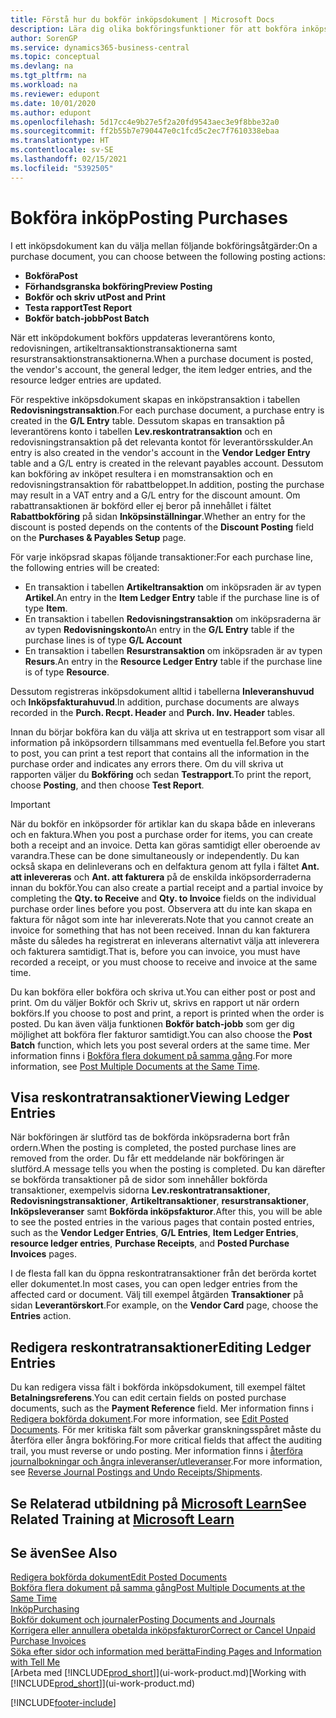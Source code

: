 ```yaml
---
title: Förstå hur du bokför inköpsdokument | Microsoft Docs
description: Lära dig olika bokföringsfunktioner för att bokföra inköpsdokument och hur du kan uppdatera bokförda dokument.
author: SorenGP
ms.service: dynamics365-business-central
ms.topic: conceptual
ms.devlang: na
ms.tgt_pltfrm: na
ms.workload: na
ms.reviewer: edupont
ms.date: 10/01/2020
ms.author: edupont
ms.openlocfilehash: 5d17cc4e9b27e5f2a20fd9543aec3e9f8bbe32a0
ms.sourcegitcommit: ff2b55b7e790447e0c1fcd5c2ec7f7610338ebaa
ms.translationtype: HT
ms.contentlocale: sv-SE
ms.lasthandoff: 02/15/2021
ms.locfileid: "5392505"
---
```

# <a name="posting-purchases"></a><span data-ttu-id="2e04e-103">Bokföra inköp</span><span class="sxs-lookup"><span data-stu-id="2e04e-103">Posting Purchases</span></span>
<span data-ttu-id="2e04e-104">I ett inköpsdokument kan du välja mellan följande bokföringsåtgärder:</span><span class="sxs-lookup"><span data-stu-id="2e04e-104">On a purchase document, you can choose between the following posting actions:</span></span>

* <span data-ttu-id="2e04e-105">**Bokföra**</span><span class="sxs-lookup"><span data-stu-id="2e04e-105">**Post**</span></span>
* <span data-ttu-id="2e04e-106">**Förhandsgranska bokföring**</span><span class="sxs-lookup"><span data-stu-id="2e04e-106">**Preview Posting**</span></span>
* <span data-ttu-id="2e04e-107">**Bokför och skriv ut**</span><span class="sxs-lookup"><span data-stu-id="2e04e-107">**Post and Print**</span></span>
* <span data-ttu-id="2e04e-108">**Testa rapport**</span><span class="sxs-lookup"><span data-stu-id="2e04e-108">**Test Report**</span></span>
* <span data-ttu-id="2e04e-109">**Bokför batch-jobb**</span><span class="sxs-lookup"><span data-stu-id="2e04e-109">**Post Batch**</span></span>

<span data-ttu-id="2e04e-110">När ett inköpdokument bokförs uppdateras leverantörens konto, redovisningen, artikeltransaktionstransaktionerna samt resurstransaktionstransaktionerna.</span><span class="sxs-lookup"><span data-stu-id="2e04e-110">When a purchase document is posted, the vendor's account, the general ledger, the item ledger entries, and the resource ledger entries  are updated.</span></span>

<span data-ttu-id="2e04e-111">För respektive inköpsdokument skapas en inköpstransaktion i tabellen **Redovisningstransaktion**.</span><span class="sxs-lookup"><span data-stu-id="2e04e-111">For each purchase document, a purchase entry is created in the **G/L Entry** table.</span></span> <span data-ttu-id="2e04e-112">Dessutom skapas en transaktion på leverantörens konto i tabellen **Lev.reskontratransaktion** och en redovisningstransaktion på det relevanta kontot för leverantörsskulder.</span><span class="sxs-lookup"><span data-stu-id="2e04e-112">An entry is also created in the vendor's account in the **Vendor Ledger Entry** table and a G/L entry is created in the relevant payables account.</span></span> <span data-ttu-id="2e04e-113">Dessutom kan bokföring av inköpet resultera i en momstransaktion och en redovisningstransaktion för rabattbeloppet.</span><span class="sxs-lookup"><span data-stu-id="2e04e-113">In addition, posting the purchase may result in a VAT entry and a G/L entry for the discount amount.</span></span> <span data-ttu-id="2e04e-114">Om rabattransaktionen är bokförd eller ej beror på innehållet i fältet **Rabattbokföring** på sidan **Inköpsinställningar**.</span><span class="sxs-lookup"><span data-stu-id="2e04e-114">Whether an entry for the discount is posted depends on the contents of the **Discount Posting** field on the **Purchases & Payables Setup** page.</span></span>

<span data-ttu-id="2e04e-115">För varje inköpsrad skapas följande transaktioner:</span><span class="sxs-lookup"><span data-stu-id="2e04e-115">For each purchase line, the following entries will be created:</span></span>
- <span data-ttu-id="2e04e-116">En transaktion i tabellen **Artikeltransaktion** om inköpsraden är av typen **Artikel**.</span><span class="sxs-lookup"><span data-stu-id="2e04e-116">An entry in the **Item Ledger Entry** table if the purchase line is of type **Item**.</span></span>
- <span data-ttu-id="2e04e-117">En transaktion i tabellen **Redovisningstransaktion** om inköpsraderna är av typen **Redovisningskonto**</span><span class="sxs-lookup"><span data-stu-id="2e04e-117">An entry in the **G/L Entry** table if the purchase lines is of type **G/L Account**</span></span>
- <span data-ttu-id="2e04e-118">En transaktion i tabellen **Resurstransaktion** om inköpsraden är av typen **Resurs**.</span><span class="sxs-lookup"><span data-stu-id="2e04e-118">An entry in the **Resource Ledger Entry** table if the purchase line is of type **Resource**.</span></span>

<span data-ttu-id="2e04e-119">Dessutom registreras inköpsdokument alltid i tabellerna **Inleveranshuvud** och **Inköpsfakturahuvud**.</span><span class="sxs-lookup"><span data-stu-id="2e04e-119">In addition, purchase documents are always recorded in the **Purch. Recpt. Header** and **Purch. Inv. Header** tables.</span></span>

<span data-ttu-id="2e04e-120">Innan du börjar bokföra kan du välja att skriva ut en testrapport som visar all information på inköpsordern tillsammans med eventuella fel.</span><span class="sxs-lookup"><span data-stu-id="2e04e-120">Before you start to post, you can print a test report that contains all the information in the purchase order and indicates any errors there.</span></span> <span data-ttu-id="2e04e-121">Om du vill skriva ut rapporten väljer du **Bokföring** och sedan **Testrapport**.</span><span class="sxs-lookup"><span data-stu-id="2e04e-121">To print the report, choose **Posting**, and then choose **Test Report**.</span></span>

> [!IMPORTANT]  
>   <span data-ttu-id="2e04e-122">När du bokför en inköpsorder för artiklar kan du skapa både en inleverans och en faktura.</span><span class="sxs-lookup"><span data-stu-id="2e04e-122">When you post a purchase order for items, you can create both a receipt and an invoice.</span></span> <span data-ttu-id="2e04e-123">Detta kan göras samtidigt eller oberoende av varandra.</span><span class="sxs-lookup"><span data-stu-id="2e04e-123">These can be done simultaneously or independently.</span></span> <span data-ttu-id="2e04e-124">Du kan också skapa en delinleverans och en delfaktura genom att fylla i fältet **Ant. att inlevereras** och **Ant. att fakturera** på de enskilda inköpsorderraderna innan du bokför.</span><span class="sxs-lookup"><span data-stu-id="2e04e-124">You can also create a partial receipt and a partial invoice by completing the **Qty. to Receive** and **Qty. to Invoice** fields on the individual purchase order lines before you post.</span></span> <span data-ttu-id="2e04e-125">Observera att du inte kan skapa en faktura för något som inte har inlevererats.</span><span class="sxs-lookup"><span data-stu-id="2e04e-125">Note that you cannot create an invoice for something that has not been received.</span></span> <span data-ttu-id="2e04e-126">Innan du kan fakturera måste du således ha registrerat en inleverans alternativt välja att inleverera och fakturera samtidigt.</span><span class="sxs-lookup"><span data-stu-id="2e04e-126">That is, before you can invoice, you must have recorded a receipt, or you must choose to receive and invoice at the same time.</span></span>

<span data-ttu-id="2e04e-127">Du kan bokföra eller bokföra och skriva ut.</span><span class="sxs-lookup"><span data-stu-id="2e04e-127">You can either post or post and print.</span></span> <span data-ttu-id="2e04e-128">Om du väljer Bokför och Skriv ut, skrivs en rapport ut när ordern bokförs.</span><span class="sxs-lookup"><span data-stu-id="2e04e-128">If you choose to post and print, a report is printed when the order is posted.</span></span> <span data-ttu-id="2e04e-129">Du kan även välja funktionen **Bokför batch-jobb** som ger dig möjlighet att bokföra fler fakturor samtidigt.</span><span class="sxs-lookup"><span data-stu-id="2e04e-129">You can also choose the **Post Batch** function, which lets you post several orders at the same time.</span></span> <span data-ttu-id="2e04e-130">Mer information finns i [Bokföra flera dokument på samma gång](ui-batch-posting.md).</span><span class="sxs-lookup"><span data-stu-id="2e04e-130">For more information, see [Post Multiple Documents at the Same Time](ui-batch-posting.md).</span></span>

## <a name="viewing-ledger-entries"></a><span data-ttu-id="2e04e-131">Visa reskontratransaktioner</span><span class="sxs-lookup"><span data-stu-id="2e04e-131">Viewing Ledger Entries</span></span>
<span data-ttu-id="2e04e-132">När bokföringen är slutförd tas de bokförda inköpsraderna bort från ordern.</span><span class="sxs-lookup"><span data-stu-id="2e04e-132">When the posting is completed, the posted purchase lines are removed from the order.</span></span> <span data-ttu-id="2e04e-133">Du får ett meddelande när bokföringen är slutförd.</span><span class="sxs-lookup"><span data-stu-id="2e04e-133">A message tells you when the posting is completed.</span></span> <span data-ttu-id="2e04e-134">Du kan därefter se bokförda transaktioner på de sidor som innehåller bokförda transaktioner, exempelvis sidorna **Lev.reskontratransaktioner**, **Redovisningstransaktioner**, **Artikeltransaktioner**, **resurstransaktioner**, **Inköpsleveranser** samt **Bokförda inköpsfakturor**.</span><span class="sxs-lookup"><span data-stu-id="2e04e-134">After this, you will be able to see the posted entries in the various pages that contain posted entries, such as the **Vendor Ledger Entries**, **G/L Entries**, **Item Ledger Entries**, **resource ledger entries**, **Purchase Receipts**, and **Posted Purchase Invoices** pages.</span></span>

<span data-ttu-id="2e04e-135">I de flesta fall kan du öppna reskontratransaktioner från det berörda kortet eller dokumentet.</span><span class="sxs-lookup"><span data-stu-id="2e04e-135">In most cases, you can open ledger entries from the affected card or document.</span></span> <span data-ttu-id="2e04e-136">Välj till exempel åtgärden **Transaktioner** på sidan **Leverantörskort**.</span><span class="sxs-lookup"><span data-stu-id="2e04e-136">For example, on the **Vendor Card** page, choose the **Entries** action.</span></span>

## <a name="editing-ledger-entries"></a><span data-ttu-id="2e04e-137">Redigera reskontratransaktioner</span><span class="sxs-lookup"><span data-stu-id="2e04e-137">Editing Ledger Entries</span></span>
<span data-ttu-id="2e04e-138">Du kan redigera vissa fält i bokförda inköpsdokument, till exempel fältet **Betalningsreferens**.</span><span class="sxs-lookup"><span data-stu-id="2e04e-138">You can edit certain fields on posted purchase documents, such as the **Payment Reference** field.</span></span> <span data-ttu-id="2e04e-139">Mer information finns i [Redigera bokförda dokument](across-edit-posted-document.md).</span><span class="sxs-lookup"><span data-stu-id="2e04e-139">For more information, see [Edit Posted Documents](across-edit-posted-document.md).</span></span> <span data-ttu-id="2e04e-140">För mer kritiska fält som påverkar granskningsspåret måste du återföra eller ångra bokföring.</span><span class="sxs-lookup"><span data-stu-id="2e04e-140">For more critical fields that affect the auditing trail, you must reverse or undo posting.</span></span> <span data-ttu-id="2e04e-141">Mer information finns i [återföra journalbokningar och ångra inleveranser/utleveranser](finance-how-reverse-journal-posting.md).</span><span class="sxs-lookup"><span data-stu-id="2e04e-141">For more information, see [Reverse Journal Postings and Undo Receipts/Shipments](finance-how-reverse-journal-posting.md).</span></span>

## <a name="see-related-training-at-microsoft-learn"></a><span data-ttu-id="2e04e-142">Se Relaterad utbildning på [Microsoft Learn](/learn/modules/receive-invoice-dynamics-d365-business-central/index)</span><span class="sxs-lookup"><span data-stu-id="2e04e-142">See Related Training at [Microsoft Learn](/learn/modules/receive-invoice-dynamics-d365-business-central/index)</span></span>

## <a name="see-also"></a><span data-ttu-id="2e04e-143">Se även</span><span class="sxs-lookup"><span data-stu-id="2e04e-143">See Also</span></span>
[<span data-ttu-id="2e04e-144">Redigera bokförda dokument</span><span class="sxs-lookup"><span data-stu-id="2e04e-144">Edit Posted Documents</span></span>](across-edit-posted-document.md)  
[<span data-ttu-id="2e04e-145">Bokföra flera dokument på samma gång</span><span class="sxs-lookup"><span data-stu-id="2e04e-145">Post Multiple Documents at the Same Time</span></span>](ui-batch-posting.md)  
[<span data-ttu-id="2e04e-146">Inköp</span><span class="sxs-lookup"><span data-stu-id="2e04e-146">Purchasing</span></span>](purchasing-manage-purchasing.md)  
[<span data-ttu-id="2e04e-147">Bokför dokument och journaler</span><span class="sxs-lookup"><span data-stu-id="2e04e-147">Posting Documents and Journals</span></span>](ui-post-documents-journals.md)  
[<span data-ttu-id="2e04e-148">Korrigera eller annullera obetalda inköpsfakturor</span><span class="sxs-lookup"><span data-stu-id="2e04e-148">Correct or Cancel Unpaid Purchase Invoices</span></span>](purchasing-how-correct-cancel-unpaid-purchase-invoices.md)  
[<span data-ttu-id="2e04e-149">Söka efter sidor och information med berätta</span><span class="sxs-lookup"><span data-stu-id="2e04e-149">Finding Pages and Information with Tell Me</span></span>](ui-search.md)  
<span data-ttu-id="2e04e-150">[Arbeta med [!INCLUDE[prod_short](includes/prod_short.md)]](ui-work-product.md)</span><span class="sxs-lookup"><span data-stu-id="2e04e-150">[Working with [!INCLUDE[prod_short](includes/prod_short.md)]](ui-work-product.md)</span></span>


[!INCLUDE[footer-include](includes/footer-banner.md)]